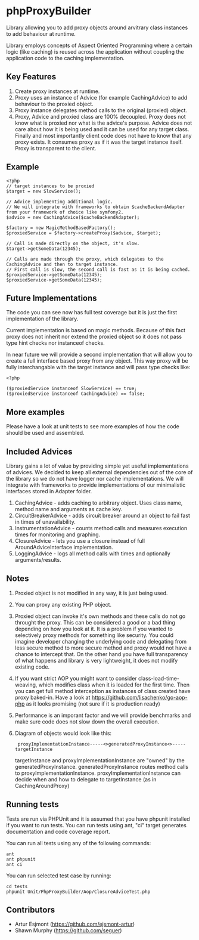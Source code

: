 # phpProxyBuilder

Library allowing you to add proxy objects around arvitrary class instances to add behaviour at runtime. 

Library employs concepts of Aspect Oriented Programming where a certain logic (like caching) is reused across the
application without coupling the application code to the caching implementation.

## Key Features

1. Create proxy instances at runtime. 
2. Proxy uses an instance of Advice (for example CachingAdvice) to add behaviour to the proxied object.
3. Proxy instance delegates method calls to the original (proxied) object.
4. Proxy, Advice and proxied class are 100% decoupled. Proxy does not know what is proxied nor what is the 
advice's purpose. Advice does not care about how it is being used and it can be used for any target class.
Finally and most importantly client code does not have to know that any proxy exists. It consumes proxy as if it was
the target instance itself. Proxy is transparent to the client.

## Example

    <?php
    // target instances to be proxied
    $target = new SlowService();

    // Advice implementing additional logic.
    // We will integrate with frameworks to obtain $cacheBackendAdapter from your framework of choice like symfony2.
    $advice = new CachingAdvice($cacheBackendAdapter);

    $factory = new MagicMethodBasedFactory();
    $proxiedService = $factory->createProxy($advice, $target);

    // Call is made directly on the object, it's slow.
    $target->getSomeData(12345);

    // Calls are made through the proxy, which delegates to the CachingAdvice and then to target instance.
    // First call is slow, the second call is fast as it is being cached.
    $proxiedService->getSomeData(12345);
    $proxiedService->getSomeData(12345);

## Future Implementations

The code you can see now has full test coverage but it is just the first implementation of the library.

Current implementation is based on magic methods. Because of this fact proxy does not inherit nor extend the 
proxied object so it does not pass type hint checks nor instanceof checks.

In near future we will provide a second implementation that will allow you to create a full interface based proxy
from any object. This way proxy will be fully interchangable with the target instance and will pass type checks like:

    <?php
    
    ($proxiedService instanceof SlowService) == true;
    ($proxiedService instanceof CachingAdvice) == false;

## More examples

Please have a look at unit tests to see more examples of how the code should be used and assembled.

## Included Advices

Library gains a lot of value by providing simple yet useful implementations of advices. We decided to 
keep all external dependencies out of the core of the library so we do not have logger nor cache implementations.
We will integrate with frameworks to provide implementations of our minimalistic interfaces stored in Adapter folder.

1. CachingAdvice - adds caching to arbitrary object. Uses class name, method name and arguments as cache key.
2. CircuitBreakerAdvice - adds circuit breaker around an object to fail fast in times of unavailability.
3. InstrumentationAdvice - counts method calls and measures execution times for monitoring and graphing.
4. ClosureAdvice - lets you use a closure instead of full AroundAdviceInterface implementation.
5. LoggingAdvice - logs all method calls with times and optionally arguments/results.

## Notes

1. Proxied object is not modified in any way, it is just being used. 
2. You can proxy any existing PHP object.
3. Proxied object can invoke it's own methods and these calls do not go throught the proxy. 
    This can be considered a good or a bad thing depending on how you look at it. It is a problem if you wanted to 
    selectively proxy methods for something like security. You could imagine developer changing the underlying code
    and delegating from less secure method to more secure method and proxy would not have a chance to intercept that.
    On the other hand you have full transparency of what happens and library is very lightweight, it does not modify existing code.
4. If you want strict AOP you might want to consider class-load-time-weaving, which modifies class when it is loaded for the first time.
    Then you can get full method interception as instances of class created have proxy baked-in.
    Have a look at https://github.com/lisachenko/go-aop-php as it looks promising (not sure if it is production ready)
5. Performance is an imporant factor and we will provide benchmarks and make sure code does not slow down the overall
    execution.
6. Diagram of objects would look like this:

        proxyImplementationInstance-----<>generatedProxyInstance<>-----targetInstance

    targetInstance and proxyImplementationInstance are "owned" by the generatedProxyInstance. 
    generatedProxyInstance routes method calls to proxyImplementationInstance.
    proxyImplementationInstance can decide when and how to delegate to targetInstance (as in CachingAroundProxy)

## Running tests

Tests are run via PHPUnit and it is assumed that you have phpunit installed if you want to run tests.
You can run tests using ant, "ci" target generates documentation and code coverage report. 

You can run all tests using any of the following commands:

    ant
    ant phpunit
    ant ci

You can run selected test case by running:

    cd tests
    phpunit Unit/PhpProxyBuilder/Aop/ClosureAdviceTest.php

## Contributors

* Artur Esjmont (https://github.com/ejsmont-artur)
* Shawn Murphy (https://github.com/seguer)
